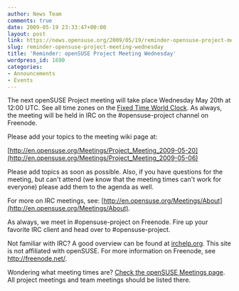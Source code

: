 ```yaml
---
author: News Team
comments: true
date: 2009-05-19 23:33:47+00:00
layout: post
link: https://news.opensuse.org/2009/05/19/reminder-opensuse-project-meeting-wednesday/
slug: reminder-opensuse-project-meeting-wednesday
title: 'Reminder: openSUSE Project Meeting Wednesday'
wordpress_id: 1690
categories:
- Announcements
- Events
---
```


The next openSUSE Project meeting will take place Wednesday May 20th at 12:00 UTC. See all time zones on the [Fixed Time World Clock](http://is.gd/Bsva). As always, the meeting will be held in IRC on the #opensuse-project channel on Freenode.

Please add your topics to the meeting wiki page at:

[http://en.opensuse.org/Meetings/Project_Meeting_2009-05-20](http://en.opensuse.org/Meetings/Project_Meeting_2009-05-06)

Please add topics as soon as possible. Also, if you have questions for the meeting, but can't attend (we know that the meeting times can't work for everyone) please add them to the agenda as well.

For more on IRC meetings, see: [http://en.opensuse.org/Meetings/About](http://en.opensuse.org/Meetings/About).

As always, we meet in #opensuse-project on Freenode. Fire up your favorite IRC client and head over to #opensuse-project.

Not familiar with IRC? A good overview can be found at [irchelp.org](http://www.irchelp.org/). This site is not affiliated with openSUSE. For more information on Freenode, see http://freenode.net/.

Wondering what meeting times are? [Check the openSUSE Meetings page](http://en.opensuse.org/Meetings). All project meetings and team meetings should be listed there.
